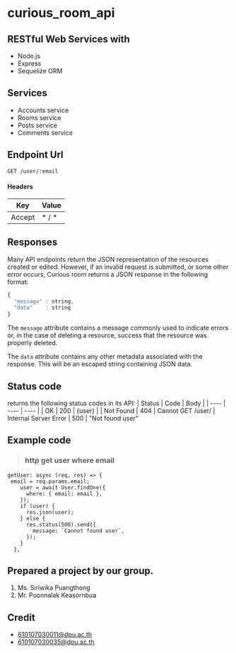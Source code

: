 # curious_room_api
## RESTful Web Services with 
* Node.js 
* Express
* Sequelize ORM 

## Services
* Accounts service
* Rooms service
* Posts service
* Comments service

## Endpoint Url
```http
GET /user/:email
```

#### Headers
| Key | Value |
| ---- | ----- |
| Accept | * / *


## Responses

Many API endpoints return the JSON representation of the resources created or edited. However, if an invalid request is submitted, or some other error occurs, Curious room returns a JSON response in the following format:

```javascript
{
  "message" : string,
  "data"    : string
}
```

The `message` attribute contains a message commonly used to indicate errors or, in the case of deleting a resource, success that the resource was properly deleted.

The `data` attribute contains any other metadata associated with the response. This will be an escaped string containing JSON data.

## Status code
returns the following status codes in its API:
| Status | Code | Body |
| ---- | ---- | ---- | 
| OK | 200 | {user} |
| Not Found  | 404 | Cannot GET /user/
| Internal Server Error | 500 | "Not found user"


## Example code
> ### http get user where email
```
getUser: async (req, res) => {
 email = req.params.email;
    user = await User.findOne({
      where: { email: email },
    });
    if (user) {
      res.json(user);
    } else {
      res.status(500).send({
        message: `Cannot found user`,
      });
    }
  }, 
  ```

## Prepared a project by our group.
1. Ms. Siriwika Puangthong
2. Mr. Poonnalak Keasornbua

## Credit
* 610107030011@dpu.ac.th
* 610107030035@dpu.ac.th
